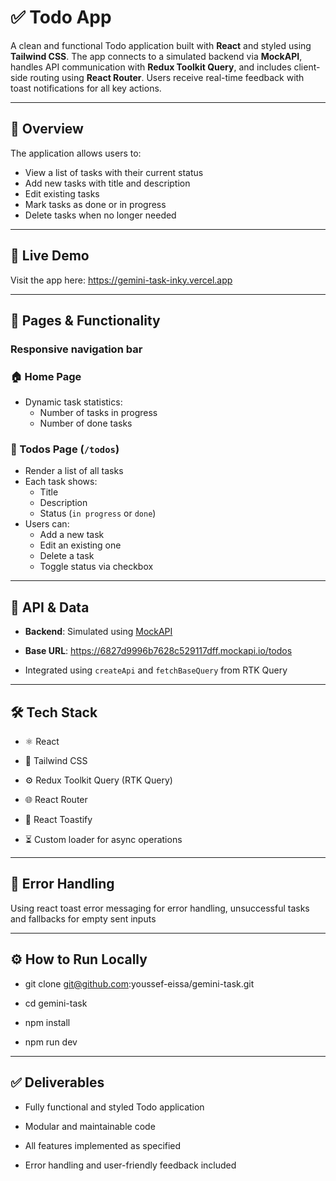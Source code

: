 # ✅ Todo App

A clean and functional Todo application built with **React** and styled using **Tailwind CSS**. The app connects to a simulated backend via **MockAPI**, handles API communication with **Redux Toolkit Query**, and includes client-side routing using **React Router**. Users receive real-time feedback with toast notifications for all key actions.


---

## 📁 Overview

The application allows users to:

- View a list of tasks with their current status
- Add new tasks with title and description
- Edit existing tasks
- Mark tasks as done or in progress
- Delete tasks when no longer needed

---

## 🔗 Live Demo

Visit the app here: https://gemini-task-inky.vercel.app

---

## 🧪 Pages & Functionality

### Responsive navigation bar

### 🏠 Home Page 
- Dynamic task statistics:
  - Number of tasks in progress
  - Number of done tasks

### 📝 Todos Page (`/todos`)
- Render a list of all tasks
- Each task shows:
  - Title
  - Description
  - Status (`in progress` or `done`)
- Users can:
  - Add a new task
  - Edit an existing one
  - Delete a task
  - Toggle status via checkbox

---

## 🔌 API & Data

- **Backend**: Simulated using [MockAPI](https://mockapi.io)

- **Base URL**: https://6827d9996b7628c529117dff.mockapi.io/todos
  
- Integrated using `createApi` and `fetchBaseQuery` from RTK Query

---

## 🛠 Tech Stack

- ⚛️ React

- 🎨 Tailwind CSS

- ⚙️ Redux Toolkit Query (RTK Query)

- 🌐 React Router

- 🔔 React Toastify

- ⏳ Custom loader for async operations

---

## 🚨 Error Handling

Using react toast error messaging for error handling, unsuccessful tasks and fallbacks for empty sent inputs 

---

## ⚙️ How to Run Locally

- git clone git@github.com:youssef-eissa/gemini-task.git

- cd gemini-task

- npm install

- npm run dev

---

## ✅ Deliverables

- Fully functional and styled Todo application

- Modular and maintainable code

- All features implemented as specified

- Error handling and user-friendly feedback included















